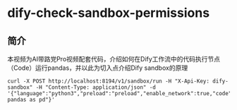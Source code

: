 # dify-check-sandbox-permissions
## 简介
本视频为AI带路党Pro视频配套代码，介绍如何在Dify工作流中的代码执行节点（Code）运行pandas，并以此为切入点介绍Dify sandbox的原理

```shell
curl -X POST http://localhost:8194/v1/sandbox/run -H "X-Api-Key: dify-sandbox" -H "Content-Type: application/json" -d '{"language":"python3","preload":"preload","enable_network":true,"code":"import pandas as pd"}'
```